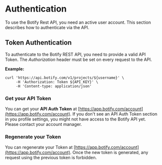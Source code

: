 # Authentication

To use the Botify Rest API, you need an active user account. This section describes how to authenticate via the API.

## Token Authentication
To authenticate to the Botify REST API, you need to provide a valid API Token.
The *Authorization* header must be set on every request to the API.

**Example:**
```SH
curl 'https://api.botify.com/v1/projects/${username}' \
     -H 'Authorization: Token ${API_KEY}' \
     -H 'Content-type: application/json'
```

### Get your API Token
You can get your **API Auth Token** at [https://app.botify.com/account](https://app.botify.com/account).
If you don't see an API Auth Token section in you profile settings, you might not have access to the Botify API yet. Please contact your account manager.


### Regenerate your Token
You can regenerate your Token at [https://app.botify.com/account](https://app.botify.com/account).
Once the new token is generated, any request using the previous token is forbidden.
